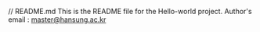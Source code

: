 // README.md
This is the README file for the Hello-world project.
Author's email : master@hansung.ac.kr

